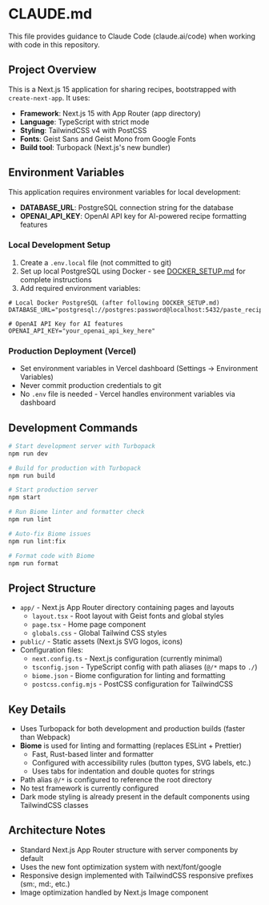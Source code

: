# CLAUDE.md

This file provides guidance to Claude Code (claude.ai/code) when working with code in this repository.

## Project Overview
This is a Next.js 15 application for sharing recipes, bootstrapped with `create-next-app`. It uses:
- **Framework**: Next.js 15 with App Router (app directory)
- **Language**: TypeScript with strict mode
- **Styling**: TailwindCSS v4 with PostCSS
- **Fonts**: Geist Sans and Geist Mono from Google Fonts
- **Build tool**: Turbopack (Next.js's new bundler)

## Environment Variables
This application requires environment variables for local development:

- **DATABASE_URL**: PostgreSQL connection string for the database
- **OPENAI_API_KEY**: OpenAI API key for AI-powered recipe formatting features

### Local Development Setup
1. Create a `.env.local` file (not committed to git)
2. Set up local PostgreSQL using Docker - see [DOCKER_SETUP.md](DOCKER_SETUP.md) for complete instructions
3. Add required environment variables:

```env
# Local Docker PostgreSQL (after following DOCKER_SETUP.md)
DATABASE_URL="postgresql://postgres:password@localhost:5432/paste_recipe_dev"

# OpenAI API Key for AI features
OPENAI_API_KEY="your_openai_api_key_here"
```

### Production Deployment (Vercel)
- Set environment variables in Vercel dashboard (Settings → Environment Variables)
- Never commit production credentials to git
- No `.env` file is needed - Vercel handles environment variables via dashboard

## Development Commands
```bash
# Start development server with Turbopack
npm run dev

# Build for production with Turbopack
npm run build

# Start production server
npm start

# Run Biome linter and formatter check
npm run lint

# Auto-fix Biome issues
npm run lint:fix

# Format code with Biome
npm run format
```

## Project Structure
- `app/` - Next.js App Router directory containing pages and layouts
  - `layout.tsx` - Root layout with Geist fonts and global styles
  - `page.tsx` - Home page component
  - `globals.css` - Global Tailwind CSS styles
- `public/` - Static assets (Next.js SVG logos, icons)
- Configuration files:
  - `next.config.ts` - Next.js configuration (currently minimal)
  - `tsconfig.json` - TypeScript config with path aliases (`@/*` maps to `./`)
  - `biome.json` - Biome configuration for linting and formatting
  - `postcss.config.mjs` - PostCSS configuration for TailwindCSS

## Key Details
- Uses Turbopack for both development and production builds (faster than Webpack)
- **Biome** is used for linting and formatting (replaces ESLint + Prettier)
  - Fast, Rust-based linter and formatter
  - Configured with accessibility rules (button types, SVG labels, etc.)
  - Uses tabs for indentation and double quotes for strings
- Path alias `@/*` is configured to reference the root directory
- No test framework is currently configured
- Dark mode styling is already present in the default components using TailwindCSS classes

## Architecture Notes
- Standard Next.js App Router structure with server components by default
- Uses the new font optimization system with next/font/google
- Responsive design implemented with TailwindCSS responsive prefixes (sm:, md:, etc.)
- Image optimization handled by Next.js Image component
